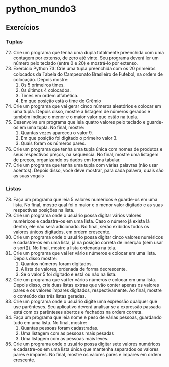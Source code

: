 # python_mundo3

## Exercícios

### Tuplas

72. Crie um programa que tenha uma dupla totalmente preenchida com uma contagem por extenso, de zero até vinte. Seu programa deverá ler um número pelo teclado (entre 0 e 20) e mostrá-lo por extenso.
73. Exercício Python 73: Crie uma tupla preenchida com os 20 primeiros colocados da Tabela do Campeonato Brasileiro de Futebol, na ordem de colocação. Depois mostre:
    1. Os 5 primeiros times.
    2. Os últimos 4 colocados.
    3. Times em ordem alfabética.
    4. Em que posição está o time do Grêmio
74. Crie um programa que vai gerar cinco números aleatórios e colocar em uma tupla. Depois disso, mostre a listagem de números gerados e também indique o menor e o maior valor que estão na tupla.
75. Desenvolva um programa que leia quatro valores pelo teclado e guarde-os em uma tupla. No final, mostre:
    1. Quantas vezes apareceu o valor 9.
    2. Em que posição foi digitado o primeiro valor 3.
    3. Quais foram os números pares.
76. Crie um programa que tenha uma tupla única com nomes de produtos e seus respectivos preços, na sequência. No final, mostre uma listagem de preços, organizando os dados em forma tabular.
77. Crie um programa que tenha uma tupla com várias palavras (não usar acentos). Depois disso, você deve mostrar, para cada palavra, quais são as suas vogais

### Listas

78. Faça um programa que leia 5 valores numéricos e guarde-os em uma lista. No final, mostre qual foi o maior e o menor valor digitado e as suas respectivas posições na lista.
79. Crie um programa onde o usuário possa digitar vários valores numéricos e cadastre-os em uma lista. Caso o número já exista lá dentro, ele não será adicionado. No final, serão exibidos todos os valores únicos digitados, em ordem crescente.
80. Crie um programa onde o usuário possa digitar cinco valores numéricos e cadastre-os em uma lista, já na posição correta de inserção (sem usar o sort()). No final, mostre a lista ordenada na tela.
81. Crie um programa que vai ler vários números e colocar em uma lista. Depois disso mostre:
    1. Quantos números foram digitados.
    2. A lista de valores, ordenada de forma decrescente.
    3. Se o valor 5 foi digitado e está ou não na lista.
82. Crie um programa que vai ler vários números e colocar em uma lista. Depois disso, crie duas listas extras que vão conter apenas os valores pares e os valores ímpares digitados, respectivamente. Ao final, mostre o conteúdo das três listas geradas.
83. Crie um programa onde o usuário digite uma expressão qualquer que use parênteses. Seu aplicativo deverá analisar se a expressão passada está com os parênteses abertos e fechados na ordem correta.
84. Faça um programa que leia nome e peso de várias pessoas, guardando tudo em uma lista. No final, mostre: 
    1. Quantas pessoas foram cadastradas. 
    2. Uma listagem com as pessoas mais pesadas
    3. Uma listagem com as pessoas mais leves.
85. Crie um programa onde o usuário possa digitar sete valores numéricos e cadastre-os em uma lista única que mantenha separados os valores pares e ímpares. No final, mostre os valores pares e ímpares em ordem crescente.
